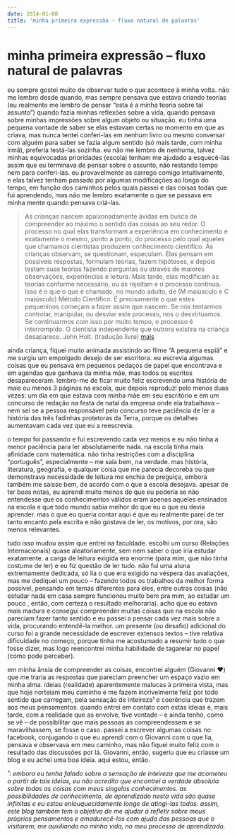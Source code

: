 ```yaml
---
date: 2014-01-08
title: 'minha primeira expressão – fluxo natural de palavras'
---
```


# minha primeira expressão – fluxo natural de palavras

eu sempre gostei muito de observar tudo o que acontece à minha volta. não me lembro desde quando, mas sempre pensava que estava criando teorias (eu realmente me lembro de pensar “esta é a minha teoria sobre tal assunto”) quando fazia minhas reflexões sobre a vida, quando pensava sobre minhas impressões sobre algum objeto ou situação. eu tinha uma pequena vontade de saber se elas estavam certas no momento em que as criava, mas nunca tentei conferi-las em nenhum livro ou mesmo conversar com alguém para saber se fazia algum sentido (só mais tarde, com minha irmã), preferia testá-las sozinha. eu não me lembro de nenhuma, talvez minhas equivocadas prioridades (escola) tenham me ajudado a esquecê-las assim que eu terminava de pensar sobre o assunto, não restando tempo nem para conferi-las. eu provavelmente as carrego comigo intuitivamente, e elas talvez tenham passado por algumas modificações ao longo do tempo, em função dos caminhos pelos quais passei e das coisas todas que fui aprendendo, mas não me lembro exatamente o que se passava em minha mente quando pensava criá-las.

>As crianças nascem apaixonadamente ​ávidas em busca de compreender ao máximo o sentido das coisas ao seu redor. O processo no qual elas transformam a experiência em conhecimento é exatamente o mesmo, ponto a ponto, do processo pelo qual aqueles que chamamos cientistas produzem conhecimento científico. As crianças observam, se questionam, especulam. Elas pensam em possíveis respostas, formulam teorias, fazem hipóteses, e depois testam suas teorias fazendo perguntas ou através de maiores observações, experiências e leitura. Mais tarde, elas modificam as teorias conforme necessário, ou as rejeitam e o processo continua. Isso é o que o que é chamado, no mundo adulto, de (M maiúsculo e C maiúsculo) Método Científico. É precisamente o que estes pequeninos começam a fazer assim que nascem. Se nós tentarmos controlar, manipular, ou desviar este processo, nos o desvirtuamos. Se continuarmos com isso por muito tempo, o processo é interrompido. O cientista independente que outrora existira na criança desaparece. John Holt. (tradução livre) <a href="http://escolabela.wordpress.com/2009/01/18/todas-as-criancas-sao-cientistas/" target="_blank">mais</a>

ainda criança, fiquei muito animada assistindo ao filme “A pequena espiã” e me surgiu um empolgado desejo de ser escritora. eu escrevia algumas coisas que eu pensava em pequenos pedaços de papel que encontrava e em agendas que ganhava da minha mãe, mas todos os escritos desapareceram. lembro-me de ficar muito feliz escrevendo uma história de mais ou menos 3 páginas na escola, que depois reproduzi pelo menos duas vezes: um dia em que estava com minha mãe em seu escritório e em um concurso de redação na festa de natal da empresa onde ela trabalhava – nem sei se a pessoa responsável pelo concurso teve paciência de ler a história das três fadinhas protetoras da Terra, porque os detalhes aumentavam cada vez que eu a reescrevia.

o tempo foi passando e fui escrevendo cada vez menos e eu não tinha a menor paciência para ler absolutamente nada. na escola tinha mais afinidade com matemática. não tinha restrições com a disciplina “português”, especialmente – me saía bem, na verdade. mas história, literatura, geografia, e qualquer coisa que me parecia decoreba ou que demonstrava necessidade de leitura me enchia de preguiça, embora também me saísse bem, de acordo com o que a escola desejava. apesar de ter boas notas, eu aprendi muito menos do que eu poderia se não entendesse que os conhecimentos válidos eram apenas aqueles ensinados na escola e que todo mundo sabia melhor do que eu o que eu devia aprender. mas o que eu queria contar aqui é que eu realmente parei de ter tanto encanto pela escrita e não gostava de ler, os motivos, por ora, são menos relevantes.

tudo isso mudou assim que entrei na faculdade. escolhi um curso (Relações Internacionais) quase aleatoriamente, sem nem saber o que iria estudar exatamente. a carga de leitura exigida era enorme (para mim, que não tinha costume de ler) e eu fiz questão de ler tudo. não fui uma aluna extremamente dedicada, só lia o que era exigido na véspera das avaliações, mas me dediquei um pouco – fazendo todos os trabalhos da melhor forma possível, pensando em temas diferentes para eles, entre outras coisas (não estudar nada em casa sempre funcionou muito bem pra mim, ao estudar um pouco , então, com certeza o resultado melhoraria). acho que eu estava mais madura e consegui compreender muitas coisas que na escola não pareciam fazer tanto sentido e eu passei a pensar cada vez mais sobre a vida, procurando entendê-la melhor. um presente (ou desafio) adicional do curso foi a grande necessidade de escrever extensos textos – tive relativa dificuldade no começo, porque tinha me acostumado a resumir tudo o que fosse dizer, mas logo reencontrei minha habilidade de tagarelar no papel (como pode perceber).

em minha ânsia de compreender as coisas, encontrei alguém (Giovanni ♥) que me traria as respostas que pareciam preencher um espaço vazio em minha alma. ideias (realidade) aparentemente malucas à primeira vista, mas que hoje norteiam meu caminho e me fazem incrivelmente feliz por todo sentido que carregam, pela sensação de inteireza¹ e coerência que trazem aos meus pensamentos. quando entrei em contato com estas ideias e, mais tarde, com a realidade que as envolve, tive vontade – e ainda tenho, como se vê – de possibilitar que mais pessoas as compreendessem e se maravilhassem, se fosse o caso. passei a escrever algumas coisas no facebook, conjugando o que eu aprendi com o Giovanni com o que lia, pensava e observava em meu caminho, mas não fiquei muito feliz com o resultado das discussões por lá. Giovanni, então, sugeriu que eu criasse um blog e eu achei uma boa ideia. aqui estou, então.

_¹: embora eu tenha falado sobre a sensação de inteireza que me acometeu a partir de tais ideias, eu não acredito que encontrei a verdade absoluta sobre todas as coisas com meus singelos conhecimentos. as possibilidades de conhecimento, de aprendizado nesta vida são quase infinitas e eu estou enlouquecidamente longe de atingi-las todas. assim, este blog também tem o objetivo de me ajudar a refletir sobre meus próprios pensamentos e amadurecê-los com ajuda das pessoas que o visitarem; me auxiliando na minha vida, no meu processo de aprendizado._